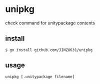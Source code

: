 # unipkg
check command for unitypackage contents

## install

```
$ go install github.com/JINZO631/unipkg
```

## usage

```
unipkg [.unitypackage filename]
```